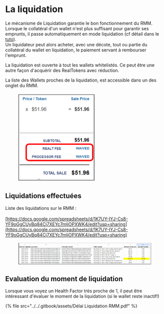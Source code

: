 # La liquidation

Le mécanisme de Liquidation garantie le bon fonctionnement du RMM. \
Lorsque le collatéral d'un wallet n'est plus suffisant pour garantir ses emprunts, il passe automatiquement en mode liquidation (cf détail dans le [tuto](./)).\
Un liquidateur peut alors acheter, avec une décote, tout ou partie du collatéral du wallet en liquidation, le paiement servant à rembourser l'emprunt.

La liquidation est ouverte à tout les wallets whitelistés. Ce peut être une autre façon d'acquérir des RealTokens avec réduction.

La liste des Wallets proches de la liquidation, est accessible dans un des onglet du RMM.&#x20;

<figure><img src="../../.gitbook/assets/image (257).png" alt="" width="246"><figcaption></figcaption></figure>

## Liquidations effectuées

Liste des liquidations sur le RMM  : \
\
[https://docs.google.com/spreadsheets/d/1K7UY-IYJ-Cs8-YF9oGgCUyBq84Cj7XEYc7mljOPXWK4/edit?usp=sharing](https://docs.google.com/spreadsheets/d/1K7UY-IYJ-Cs8-YF9oGgCUyBq84Cj7XEYc7mljOPXWK4/edit?usp=sharing)

<figure><img src="../../.gitbook/assets/image (2) (1) (1) (1) (1) (1) (1) (1) (1) (1) (1) (1) (1) (1) (1).png" alt=""><figcaption></figcaption></figure>

## Evaluation du moment de liquidation

Lorsque vous voyez un Health Factor très proche de 1, il peut être intéressant d'évaluer le moment de la liquidation (si le wallet reste inactif!)&#x20;

{% file src="../../.gitbook/assets/Délai Liquidation RMM.pdf" %}
